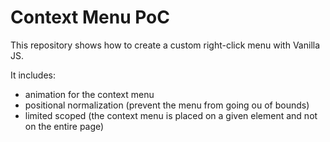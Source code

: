 # Context Menu PoC

This repository shows how to create a custom right-click menu with Vanilla JS.

It includes:

- animation for the context menu
- positional normalization (prevent the menu from going ou of bounds)
- limited scoped (the context menu is placed on a given element and not on the entire page)

